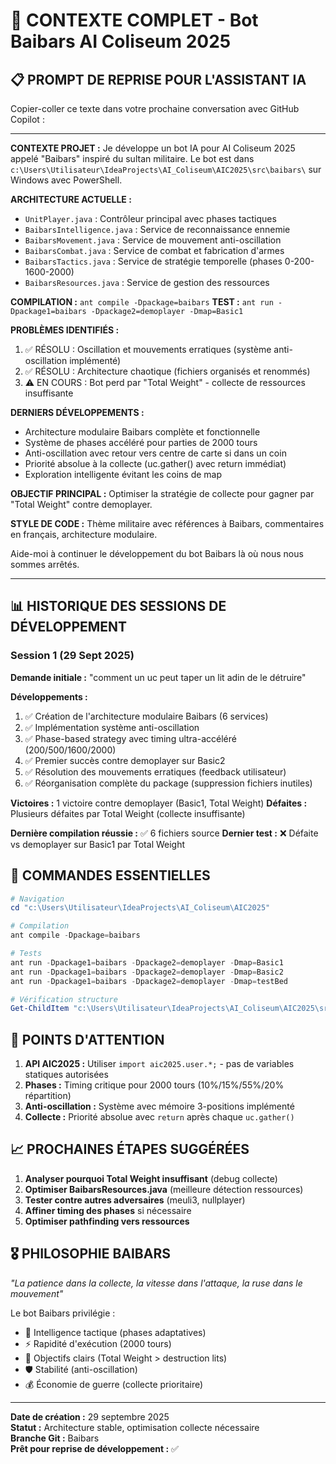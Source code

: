 # 🎯 CONTEXTE COMPLET - Bot Baibars AI Coliseum 2025

## 📋 PROMPT DE REPRISE POUR L'ASSISTANT IA

Copier-coller ce texte dans votre prochaine conversation avec GitHub Copilot :

---

**CONTEXTE PROJET :** Je développe un bot IA pour AI Coliseum 2025 appelé "Baibars" inspiré du sultan militaire. Le bot est dans `c:\Users\Utilisateur\IdeaProjects\AI_Coliseum\AIC2025\src\baibars\` sur Windows avec PowerShell.

**ARCHITECTURE ACTUELLE :**
- `UnitPlayer.java` : Contrôleur principal avec phases tactiques
- `BaibarsIntelligence.java` : Service de reconnaissance ennemie 
- `BaibarsMovement.java` : Service de mouvement anti-oscillation
- `BaibarsCombat.java` : Service de combat et fabrication d'armes
- `BaibarsTactics.java` : Service de stratégie temporelle (phases 0-200-1600-2000)
- `BaibarsResources.java` : Service de gestion des ressources

**COMPILATION :** `ant compile -Dpackage=baibars`
**TEST :** `ant run -Dpackage1=baibars -Dpackage2=demoplayer -Dmap=Basic1`

**PROBLÈMES IDENTIFIÉS :**
1. ✅ RÉSOLU : Oscillation et mouvements erratiques (système anti-oscillation implémenté)
2. ✅ RÉSOLU : Architecture chaotique (fichiers organisés et renommés)
3. ⚠️ EN COURS : Bot perd par "Total Weight" - collecte de ressources insuffisante

**DERNIERS DÉVELOPPEMENTS :**
- Architecture modulaire Baibars complète et fonctionnelle
- Système de phases accéléré pour parties de 2000 tours
- Anti-oscillation avec retour vers centre de carte si dans un coin
- Priorité absolue à la collecte (uc.gather() avec return immédiat)
- Exploration intelligente évitant les coins de map

**OBJECTIF PRINCIPAL :** Optimiser la stratégie de collecte pour gagner par "Total Weight" contre demoplayer.

**STYLE DE CODE :** Thème militaire avec références à Baibars, commentaires en français, architecture modulaire.

Aide-moi à continuer le développement du bot Baibars là où nous nous sommes arrêtés.

---

## 📊 HISTORIQUE DES SESSIONS DE DÉVELOPPEMENT

### Session 1 (29 Sept 2025)
**Demande initiale :** "comment un uc peut taper un lit adin de le détruire"

**Développements :**
1. ✅ Création de l'architecture modulaire Baibars (6 services)
2. ✅ Implémentation système anti-oscillation 
3. ✅ Phase-based strategy avec timing ultra-accéléré (200/500/1600/2000)
4. ✅ Premier succès contre demoplayer sur Basic2
5. ✅ Résolution des mouvements erratiques (feedback utilisateur)
6. ✅ Réorganisation complète du package (suppression fichiers inutiles)

**Victoires :** 1 victoire contre demoplayer (Basic1, Total Weight)
**Défaites :** Plusieurs défaites par Total Weight (collecte insuffisante)

**Dernière compilation réussie :** ✅ 6 fichiers source
**Dernier test :** ❌ Défaite vs demoplayer sur Basic1 par Total Weight

## 🔧 COMMANDES ESSENTIELLES

```powershell
# Navigation
cd "c:\Users\Utilisateur\IdeaProjects\AI_Coliseum\AIC2025"

# Compilation
ant compile -Dpackage=baibars

# Tests
ant run -Dpackage1=baibars -Dpackage2=demoplayer -Dmap=Basic1
ant run -Dpackage1=baibars -Dpackage2=demoplayer -Dmap=Basic2  
ant run -Dpackage1=baibars -Dpackage2=demoplayer -Dmap=testBed

# Vérification structure
Get-ChildItem "c:\Users\Utilisateur\IdeaProjects\AI_Coliseum\AIC2025\src\baibars\"
```

## 🚨 POINTS D'ATTENTION

1. **API AIC2025 :** Utiliser `import aic2025.user.*;` - pas de variables statiques autorisées
2. **Phases :** Timing critique pour 2000 tours (10%/15%/55%/20% répartition)  
3. **Anti-oscillation :** Système avec mémoire 3-positions implémenté
4. **Collecte :** Priorité absolue avec `return` après chaque `uc.gather()`

## 📈 PROCHAINES ÉTAPES SUGGÉRÉES

1. **Analyser pourquoi Total Weight insuffisant** (debug collecte)
2. **Optimiser BaibarsResources.java** (meilleure détection ressources)
3. **Tester contre autres adversaires** (meuli3, nullplayer)
4. **Affiner timing des phases** si nécessaire
5. **Optimiser pathfinding vers ressources**

## 🎖️ PHILOSOPHIE BAIBARS

*"La patience dans la collecte, la vitesse dans l'attaque, la ruse dans le mouvement"*

Le bot Baibars privilégie :
- 🧠 Intelligence tactique (phases adaptatives)
- ⚡ Rapidité d'exécution (2000 tours)
- 🎯 Objectifs clairs (Total Weight > destruction lits)
- 🛡️ Stabilité (anti-oscillation)
- 💰 Économie de guerre (collecte prioritaire)

---

**Date de création :** 29 septembre 2025  
**Statut :** Architecture stable, optimisation collecte nécessaire  
**Branche Git :** Baibars  
**Prêt pour reprise de développement :** ✅
